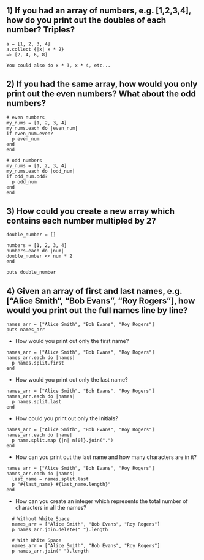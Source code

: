 ## 1) If you had an array of numbers, e.g. [1,2,3,4], how do you print out the doubles of each number? Triples?
```
a = [1, 2, 3, 4]
a.collect {|x| x * 2}
=> [2, 4, 6, 8]
```
`You could also do x * 3, x * 4, etc...`

## 2) If you had the same array, how would you only print out the even numbers? What about the odd numbers?
```
# even numbers
my_nums = [1, 2, 3, 4]
my_nums.each do |even_num|
if even_num.even?
  p even_num
end
end
```
```
# odd numbers
my_nums = [1, 2, 3, 4]
my_nums.each do |odd_num|
if odd_num.odd?
  p odd_num
end
end
```
## 3) How could you create a new array which contains each number multipled by 2?
```
double_number = []

numbers = [1, 2, 3, 4]
numbers.each do |num|
double_number << num * 2
end

puts double_number

```

## 4) Given an array of first and last names, e.g. [“Alice Smith”, “Bob Evans”, “Roy Rogers”], how would you print out the full names line by line?
```
names_arr = ["Alice Smith", "Bob Evans", "Roy Rogers"]
puts names_arr
```
  * How would you print out only the first name?
  ```  
  names_arr = ["Alice Smith", "Bob Evans", "Roy Rogers"]
  names_arr.each do |names|
    p names.split.first
  end
  ```
  * How would you print out only the last name?
  ```  
  names_arr = ["Alice Smith", "Bob Evans", "Roy Rogers"]
  names_arr.each do |names|
    p names.split.last
  end
  ```
  * How could you print out only the initials?
```
names_arr = ["Alice Smith", "Bob Evans", "Roy Rogers"]
names_arr.each do |name|
  p name.split.map {|n| n[0]}.join(".")
end
```
  * How can you print out the last name and how many characters are in it?
  ```
  names_arr = ["Alice Smith", "Bob Evans", "Roy Rogers"]
  names_arr.each do |names|
    last_name = names.split.last
    p "#{last_name} #{last_name.length}"
  end
  ```
  * How can you create an integer which represents the total number of characters in all the names?
```
  # Without White Space
  names_arr = ["Alice Smith", "Bob Evans", "Roy Rogers"]
  p names_arr.join.delete(" ").length

  # With White Space
  names_arr = ["Alice Smith", "Bob Evans", "Roy Rogers"]
  p names_arr.join(" ").length
  ```
